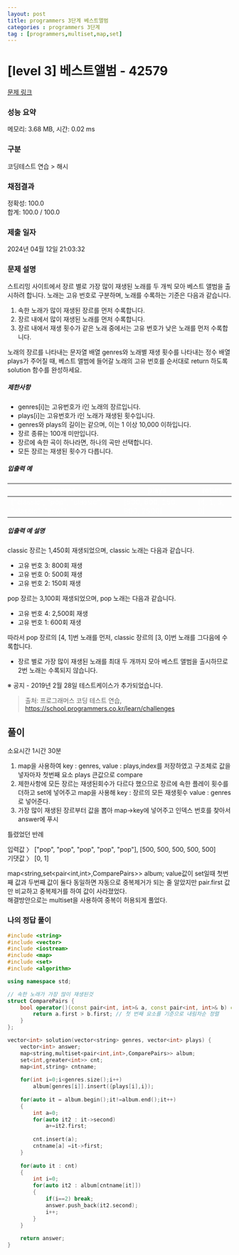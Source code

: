 ```yaml
---
layout: post
title: programmers 3단계 베스트앨범
categories : programmers 3단계
tag : [programmers,multiset,map,set]
---
```


<style>
    table, th, td {
        color: white;
    }
</style>

# [level 3] 베스트앨범 - 42579 

[문제 링크](https://school.programmers.co.kr/learn/courses/30/lessons/42579#) 

### 성능 요약

메모리: 3.68 MB, 시간: 0.02 ms

### 구분

코딩테스트 연습 > 해시

### 채점결과

정확성: 100.0<br/>합계: 100.0 / 100.0

### 제출 일자

2024년 04월 12일 21:03:32

### 문제 설명

<p>스트리밍 사이트에서 장르 별로 가장 많이 재생된 노래를 두 개씩 모아 베스트 앨범을 출시하려 합니다. 노래는 고유 번호로 구분하며, 노래를 수록하는 기준은 다음과 같습니다.</p>

<ol>
<li>속한 노래가 많이 재생된 장르를 먼저 수록합니다.</li>
<li>장르 내에서 많이 재생된 노래를 먼저 수록합니다.</li>
<li>장르 내에서 재생 횟수가 같은 노래 중에서는 고유 번호가 낮은 노래를 먼저 수록합니다.</li>
</ol>

<p>노래의 장르를 나타내는 문자열 배열 genres와 노래별 재생 횟수를 나타내는 정수 배열 plays가 주어질 때, 베스트 앨범에 들어갈 노래의 고유 번호를 순서대로 return 하도록 solution 함수를 완성하세요.</p>

<h5>제한사항</h5>

<ul>
<li>genres[i]는 고유번호가 i인 노래의 장르입니다.</li>
<li>plays[i]는 고유번호가 i인 노래가 재생된 횟수입니다.</li>
<li>genres와 plays의 길이는 같으며, 이는 1 이상 10,000 이하입니다.</li>
<li>장르 종류는 100개 미만입니다.</li>
<li>장르에 속한 곡이 하나라면, 하나의 곡만 선택합니다.</li>
<li>모든 장르는 재생된 횟수가 다릅니다.</li>
</ul>

<h5>입출력 예</h5>
<table class="table">
        <thead><tr>
<th>genres</th>
<th>plays</th>
<th>return</th>
</tr>
</thead>
        <tbody><tr>
<td>["classic", "pop", "classic", "classic", "pop"]</td>
<td>[500, 600, 150, 800, 2500]</td>
<td>[4, 1, 3, 0]</td>
</tr>
</tbody>
      </table>
<h5>입출력 예 설명</h5>

<p>classic 장르는 1,450회 재생되었으며, classic 노래는 다음과 같습니다.</p>

<ul>
<li>고유 번호 3: 800회 재생</li>
<li>고유 번호 0: 500회 재생</li>
<li>고유 번호 2: 150회 재생</li>
</ul>

<p>pop 장르는 3,100회 재생되었으며, pop 노래는 다음과 같습니다.</p>

<ul>
<li>고유 번호 4: 2,500회 재생</li>
<li>고유 번호 1: 600회 재생</li>
</ul>

<p>따라서 pop 장르의 [4, 1]번 노래를 먼저, classic 장르의 [3, 0]번 노래를 그다음에 수록합니다.</p>

<ul>
<li>장르 별로 가장 많이 재생된 노래를 최대 두 개까지 모아 베스트 앨범을 출시하므로 2번 노래는 수록되지 않습니다.</li>
</ul>

<p>※ 공지 - 2019년 2월 28일 테스트케이스가 추가되었습니다.</p>


> 출처: 프로그래머스 코딩 테스트 연습, https://school.programmers.co.kr/learn/challenges

## 풀이

소요시간 1시간 30분

1. map을 사용하여 key : genres, value : plays,index를 저장하였고 구조체로 값을 넣자마자 첫번째 요소 plays 큰값으로 compare
2. 제한사항에 모든 장르는 재생된회수가 다르다 했으므로 장르에 속한 플레이 횟수를 더하고 set에 넣어주고 map을 사용해 key : 장르의 모든 재생횟수 value : genres로 넣어준다.
3. 가장 많이 재생된 장르부터 값을 뽑아 map->key에 넣어주고 인덱스 번호를 찾아서 answer에 푸시

틀렸었던 반례   

입력값 〉	["pop", "pop", "pop", "pop", "pop"], [500, 500, 500, 500, 500]   
기댓값 〉	[0, 1]   

map<string,set<pair<int,int>,ComparePairs>> album; value값이 set일때 첫번째 값과 두번째 값이 둘다 동일하면 자동으로 중복제거가 되는 줄 알았지만 pair.first 값만 비교하고 중복제거를 하여 값이 사라졌었다.   
해결방안으로는 multiset을 사용하여 중복이 허용되게 풀었다.


### 나의 정답 풀이

```c++
#include <string>
#include <vector>
#include <iostream>
#include <map>
#include <set>
#include <algorithm>

using namespace std;

// 속한 노래가 가장 많이 재생된것
struct ComparePairs {
    bool operator()(const pair<int, int>& a, const pair<int, int>& b) const {
        return a.first > b.first; // 첫 번째 요소를 기준으로 내림차순 정렬
    }
};

vector<int> solution(vector<string> genres, vector<int> plays) {
    vector<int> answer;
    map<string,multiset<pair<int,int>,ComparePairs>> album;
    set<int,greater<int>> cnt;
    map<int,string> cntname;
    
    for(int i=0;i<genres.size();i++)
        album[genres[i]].insert({plays[i],i});       
          
    for(auto it = album.begin();it!=album.end();it++)
    {
        int a=0;
        for(auto it2 : it->second)
            a+=it2.first;           
        
        cnt.insert(a);
        cntname[a] =it->first;
    }
    
    for(auto it : cnt)
    {
        int i=0;
        for(auto it2 : album[cntname[it]])
        {
            if(i==2) break;
            answer.push_back(it2.second);
            i++;
        }     
    }
    
    return answer;
}
```   


